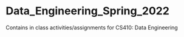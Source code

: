 # Data_Engineering_Spring_2022
Contains in class activities/assignments for CS410: Data Engineering
